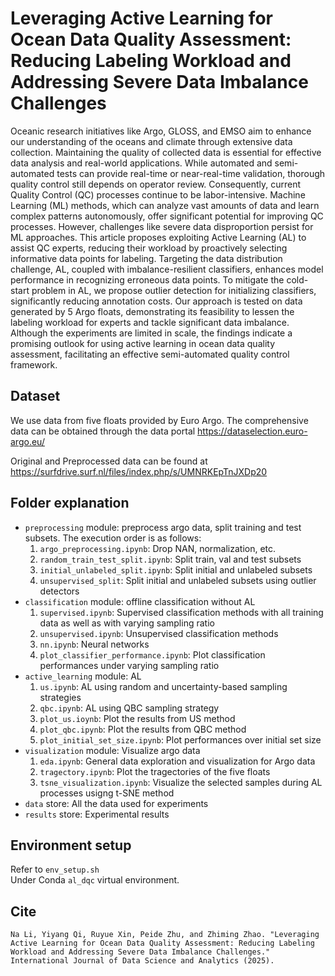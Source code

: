 # Leveraging Active Learning for Ocean Data Quality Assessment: Reducing Labeling Workload and Addressing Severe Data Imbalance Challenges
Oceanic research initiatives like Argo, GLOSS, and EMSO aim to enhance our understanding of the oceans and climate through extensive data collection. Maintaining the quality of collected data is essential for effective data analysis and real-world applications. While automated and semi-automated tests can provide real-time or near-real-time validation, thorough quality control still depends on operator review. Consequently, current Quality Control (QC) processes continue to be labor-intensive. Machine Learning (ML) methods, which can analyze vast amounts of data and learn complex patterns autonomously, offer significant potential for improving QC processes. However, challenges like severe data disproportion persist for ML approaches. This article proposes exploiting Active Learning (AL) to assist QC experts, reducing their workload by proactively selecting informative data points for labeling. Targeting the data distribution challenge, AL, coupled with imbalance-resilient classifiers, enhances model performance in recognizing erroneous data points. To mitigate the cold-start problem in AL, we propose outlier detection for initializing classifiers, significantly reducing annotation costs. Our approach is tested on data generated by 5 Argo floats, demonstrating its feasibility to lessen the labeling workload for experts and tackle significant data imbalance. Although the experiments are limited in scale, the findings indicate a promising outlook for using active learning in ocean data quality assessment, facilitating an effective semi-automated quality control framework. 

## Dataset
We use data from five floats provided by Euro Argo. The comprehensive data can be obtained through the data portal https://dataselection.euro-argo.eu/ 

Original and Preprocessed data can be found at https://surfdrive.surf.nl/files/index.php/s/UMNRKEpTnJXDp20 


## Folder explanation
- `preprocessing` module: preprocess argo data, split training and test subsets. The execution order is as follows: 
    1. `argo_preprocessing.ipynb`: Drop NAN, normalization, etc. 
    1.  `random_train_test_split.ipynb`: Split train, val and test subsets
    1. `initial_unlabeled_split.ipynb`: Split initial and unlabeled subsets
    1. `unsupervised_split`: Split initial and unlabeled subsets using outlier detectors
- `classification` module: offline classification without AL
    1. `supervised.ipynb`: Supervised classification methods with all training data as well as with varying sampling ratio
    1. `unsupervised.ipynb`: Unsupervised classification methods
    1. `nn.ipynb`: Neural networks
    1. `plot_classifier_performance.ipynb`: Plot classification performances under varying sampling ratio 
- `active_learning` module: AL
    1. `us.ipynb`: AL using random and uncertainty-based sampling strategies
    1. `qbc.ipynb`: AL using QBC sampling strategy
    1. `plot_us.ioynb`: Plot the results from US method
    1. `plot_qbc.ipynb`: Plot the results from QBC method
    1. `plot_initial_set_size.ipynb`: Plot performances over initial set size
- `visualization` module: Visualize argo data
    1. `eda.ipynb`: General data exploration and visualization for Argo data
    1. `tragectory.ipynb`: Plot the tragectories of the five floats
    1. `tsne_visualization.ipynb`: Visualize the selected samples during AL processes usigng t-SNE method
- `data` store: All the data used for experiments 
- `results` store: Experimental results



## Environment setup
Refer to `env_setup.sh` \
Under Conda `al_dqc` virtual environment. 


## Cite
```
Na Li, Yiyang Qi, Ruyue Xin, Peide Zhu, and Zhiming Zhao. "Leveraging Active Learning for Ocean Data Quality Assessment: Reducing Labeling Workload and Addressing Severe Data Imbalance Challenges." International Journal of Data Science and Analytics (2025).
```
